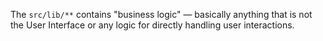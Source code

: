 The `src/lib/**` contains "business logic" — basically anything that is not the User Interface or any logic for directly handling user interactions.